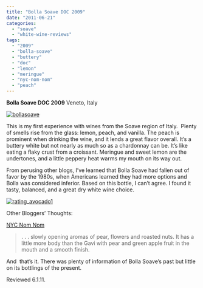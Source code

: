 ```yaml
---
title: "Bolla Soave DOC 2009"
date: "2011-06-21"
categories: 
  - "soave"
  - "white-wine-reviews"
tags: 
  - "2009"
  - "bolla-soave"
  - "buttery"
  - "doc"
  - "lemon"
  - "meringue"
  - "nyc-nom-nom"
  - "peach"
---
```


**Bolla Soave DOC 2009** Veneto, Italy

[![](http://s3.amazonaws.com/thegourmez-wpmedia/2011/06/bollasoave.jpg "bollasoave")](http://s3.amazonaws.com/thegourmez-wpmedia/2011/06/bollasoave.jpg)

This is my first experience with wines from the Soave region of Italy.  Plenty of smells rise from the glass: lemon, peach, and vanilla. The peach is prominent when drinking the wine, and it lends a great flavor overall. It’s a buttery white but not nearly as much so as a chardonnay can be. It’s like eating a flaky crust from a croissant. Meringue and sweet lemon are the undertones, and a little peppery heat warms my mouth on its way out.

From perusing other blogs, I’ve learned that Bolla Soave had fallen out of favor by the 1980s, when Americans learned they had more options and Bolla was considered inferior. Based on this bottle, I can’t agree. I found it tasty, balanced, and a great dry white wine choice.

[![](http://s3.amazonaws.com/thegourmez-wpmedia/2009/02/rating_avocado1.gif "rating_avocado1")](http://s3.amazonaws.com/thegourmez-wpmedia/2009/02/rating_avocado1.gif)

Other Bloggers’ Thoughts:

[NYC Nom Nom](http://nycnomnom.com/2011/05/09/guest-blog-everyday-italian-white-wines-beyond-pinot-grigio/)

> . . . slowly opening aromas of pear, flowers and roasted nuts. It has a little more body than the Gavi with pear and green apple fruit in the mouth and a smooth finish.

And  that’s it. There was plenty of information of Bolla Soave’s past but little on its bottlings of the present.

Reviewed 6.1.11.
